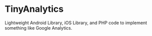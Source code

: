 TinyAnalytics
=============

Lightweight Android Library, iOS Library, and PHP code to implement something like Google Analytics.

